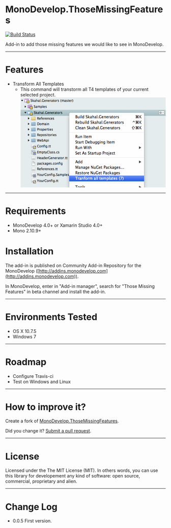 MonoDevelop.ThoseMissingFeatures
================================

[![Build Status](https://travis-ci.org/giacomelli/MonoDevelop.ThoseMissingFeatures.png?branch=master)](https://travis-ci.org/giacomelli/MonoDevelop.ThoseMissingFeatures)

Add-in to add those missing features we would like to see in MonoDevelop.

--------

# Features
 - Transform All Templates
 	- This command will transtorm all T4 templates of your current selected project.
 	![image](docs/screenshots/TransformAllTemplates.png)
 
--------
# Requirements
 - MonoDevelop 4.0+ or Xamarin Studio 4.0+
 - Mono 2.10.9+
 
 
# Installation
The add-in is published on Community Add-in Repository for the MonoDevelop ([http://addins.monodevelop.com](http://addins.monodevelop.com)).

In MonoDevelop, enter in "Add-in manager", search for "Those Missing Features" in beta channel and install the add-in.

 
--------
# Environments Tested
- OS X 10.7.5
- Windows 7 


--------
# Roadmap
- Configure Travis-ci
- Test on Windows and Linux

--------
# How to improve it?

Create a fork of [MonoDevelop.ThoseMissingFeatures](https://github.com/giacomelli/MonoDevelop.ThoseMissingFeatures/fork). 

Did you change it? [Submit a pull request](https://github.com/giacomelli/MonoDevelop.ThoseMissingFeatures/pull/new/master).

--------
# License

Licensed under the The MIT License (MIT).
In others words, you can use this library for developement any kind of software: open source, commercial, proprietary and alien.

--------
# Change Log
 - 0.0.5 First version.

